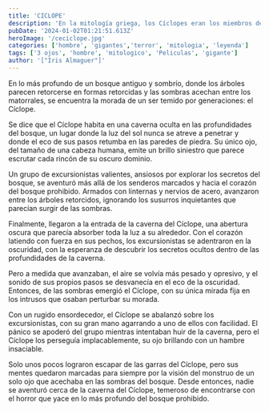 ```yaml
---
title: 'CICLOPE'
description: 'En la mitología griega, los Cíclopes eran los miembros de una raza de gigantes con un solo ojo en mitad de la frente. En el corpus mitológico se pueden diferenciar tres tipos. En la Teogonía de Hesíodo se describen a tres cíclopes Uránidas que le fabricaron a Zeus el rayo'
pubDate: '2024-01-02T01:21:51.613Z'
heroImage: '/ceciclope.jpg'
categories: ['hombre', 'gigantes','terror', 'mitologia', 'leyenda']
tags: ['3 ojos', 'hombre', 'mitologico', 'Peliculas', 'gigante']
author: '["Iris Almaguer"]'
---
```


En lo más profundo de un bosque antiguo y sombrío, donde los árboles parecen retorcerse en formas retorcidas y las sombras acechan entre los matorrales, se encuentra la morada de un ser temido por generaciones: el Cíclope.

Se dice que el Cíclope habita en una caverna oculta en las profundidades del bosque, un lugar donde la luz del sol nunca se atreve a penetrar y donde el eco de sus pasos retumba en las paredes de piedra. Su único ojo, del tamaño de una cabeza humana, emite un brillo siniestro que parece escrutar cada rincón de su oscuro dominio.

Un grupo de excursionistas valientes, ansiosos por explorar los secretos del bosque, se aventuró más allá de los senderos marcados y hacia el corazón del bosque prohibido. Armados con linternas y nervios de acero, avanzaron entre los árboles retorcidos, ignorando los susurros inquietantes que parecían surgir de las sombras.

Finalmente, llegaron a la entrada de la caverna del Cíclope, una abertura oscura que parecía absorber toda la luz a su alrededor. Con el corazón latiendo con fuerza en sus pechos, los excursionistas se adentraron en la oscuridad, con la esperanza de descubrir los secretos ocultos dentro de las profundidades de la caverna.

Pero a medida que avanzaban, el aire se volvía más pesado y opresivo, y el sonido de sus propios pasos se desvanecía en el eco de la oscuridad. Entonces, de las sombras emergió el Cíclope, con su única mirada fija en los intrusos que osaban perturbar su morada.

Con un rugido ensordecedor, el Cíclope se abalanzó sobre los excursionistas, con su gran mano agarrando a uno de ellos con facilidad. El pánico se apoderó del grupo mientras intentaban huir de la caverna, pero el Cíclope los perseguía implacablemente, su ojo brillando con un hambre insaciable.

Solo unos pocos lograron escapar de las garras del Cíclope, pero sus mentes quedaron marcadas para siempre por la visión del monstruo de un solo ojo que acechaba en las sombras del bosque. Desde entonces, nadie se aventuró cerca de la caverna del Cíclope, temeroso de encontrarse con el horror que yace en lo más profundo del bosque prohibido.